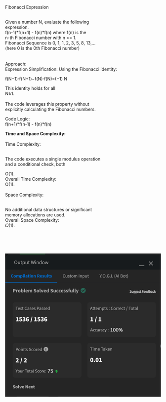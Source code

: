 Fibonacci Expression</br></br>

Given a number N, evaluate the following </br>expression. </br>
f(n-1)*f(n+1) - f(n)*f(n) where f(n) is the </br>n-th Fibonacci number with n >= 1.</br>
Fibonacci Sequence is 0, 1, 1, 2, 3, 5, 8, 13,… </br>(here 0 is the 0th Fibonacci number)</br></br></br>
Approach:</br>
Expression Simplification: Using the Fibonacci identity:</br>

f(N−1)⋅f(N+1)−f(N)⋅f(N)=(−1) 
N</br>
 
This identity holds for all </br>
N≥1.</br>
</br>
The code leverages this property without </br>explicitly calculating the Fibonacci numbers.

Code Logic:</br>
f(n+1)*f(n-1) - f(n)*f(n)

<b>Time and Space Complexity:</b><br><br>
Time Complexity:<br><br>

The code executes a single modulus operation </br>and a conditional check, both </br>

O(1).</br>
Overall Time Complexity: <br>
O(1).
<br><br>
Space Complexity:<br><br>

No additional data structures or significant</br> memory allocations are used.</br>
Overall Space Complexity: <br>
𝑂(1).</br></br></br></br></br>

![alt text](image.png)